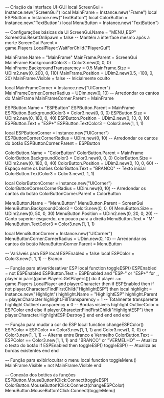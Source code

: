 -- Criação da Interface UI-GUI
local ScreenGui = Instance.new("ScreenGui")
local MainFrame = Instance.new("Frame")
local ESPButton = Instance.new("TextButton")
local ColorButton = Instance.new("TextButton")
local MenuButton = Instance.new("TextButton")

-- Configurações básicas da UI
ScreenGui.Name = "MENU_ESP"
ScreenGui.ResetOnSpawn = false -- Mantém a interface mesmo após a morte
ScreenGui.Parent = game.Players.LocalPlayer:WaitForChild("PlayerGui")

MainFrame.Name = "MainFrame"
MainFrame.Parent = ScreenGui
MainFrame.BackgroundColor3 = Color3.new(0, 0, 0)
MainFrame.BackgroundTransparency = 0.5
MainFrame.Size = UDim2.new(0, 200, 0, 110)
MainFrame.Position = UDim2.new(0.5, -100, 0, 20)
MainFrame.Visible = false -- Inicialmente oculto

local MainFrameCorner = Instance.new("UICorner")
MainFrameCorner.CornerRadius = UDim.new(0, 10) -- Arredondar os cantos do MainFrame
MainFrameCorner.Parent = MainFrame

ESPButton.Name = "ESPButton"
ESPButton.Parent = MainFrame
ESPButton.BackgroundColor3 = Color3.new(0, 0, 0)
ESPButton.Size = UDim2.new(0, 180, 0, 40)
ESPButton.Position = UDim2.new(0, 10, 0, 10)
ESPButton.Text = "ESP+"
ESPButton.TextColor3 = Color3.new(1, 1, 1)

local ESPButtonCorner = Instance.new("UICorner")
ESPButtonCorner.CornerRadius = UDim.new(0, 10) -- Arredondar os cantos do botão
ESPButtonCorner.Parent = ESPButton

ColorButton.Name = "ColorButton"
ColorButton.Parent = MainFrame
ColorButton.BackgroundColor3 = Color3.new(0, 0, 0)
ColorButton.Size = UDim2.new(0, 180, 0, 40)
ColorButton.Position = UDim2.new(0, 10, 0, 60) -- Espaço entre os botões
ColorButton.Text = "BRANCO" -- Texto inicial
ColorButton.TextColor3 = Color3.new(1, 1, 1)

local ColorButtonCorner = Instance.new("UICorner")
ColorButtonCorner.CornerRadius = UDim.new(0, 10) -- Arredondar os cantos do botão
ColorButtonCorner.Parent = ColorButton

MenuButton.Name = "MenuButton"
MenuButton.Parent = ScreenGui
MenuButton.BackgroundColor3 = Color3.new(0, 0, 0)
MenuButton.Size = UDim2.new(0, 50, 0, 30)
MenuButton.Position = UDim2.new(0, 20, 0, 20) -- Canto superior esquerdo, um pouco para a direita
MenuButton.Text = "M"
MenuButton.TextColor3 = Color3.new(1, 1, 1)

local MenuButtonCorner = Instance.new("UICorner")
MenuButtonCorner.CornerRadius = UDim.new(0, 10) -- Arredondar os cantos do botão
MenuButtonCorner.Parent = MenuButton

-- Variáveis para ESP
local ESPEnabled = false
local ESPColor = Color3.new(1, 1, 1) -- Branco

-- Função para ativar/desativar ESP
local function toggleESP()
    ESPEnabled = not ESPEnabled
    ESPButton.Text = ESPEnabled and "ESP-" or "ESP+"
    for _, player in pairs(game.Players:GetPlayers()) do
        if player ~= game.Players.LocalPlayer and player.Character then
            if ESPEnabled then
                if not player.Character:FindFirstChild("HighlightESP") then
                    local highlight = Instance.new("Highlight")
                    highlight.Name = "HighlightESP"
                    highlight.Parent = player.Character
                    highlight.FillTransparency = 1 -- Totalmente transparente
                    highlight.OutlineTransparency = 0 -- Bordas visíveis
                    highlight.OutlineColor = ESPColor
                end
            else
                if player.Character:FindFirstChild("HighlightESP") then
                    player.Character.HighlightESP:Destroy()
                end
            end
        end
    end
end

-- Função para mudar a cor do ESP
local function changeESPColor()
    ESPColor = ESPColor == Color3.new(1, 1, 1) and Color3.new(1, 0, 0) or Color3.new(1, 1, 1) -- Alterna entre Branco e Vermelho
    ColorButton.Text = ESPColor == Color3.new(1, 1, 1) and "BRANCO" or "VERMELHO" -- Atualiza o texto do botão
    if ESPEnabled then
        toggleESP()
        toggleESP() -- Atualiza as bordas existentes
    end
end

-- Função para exibir/ocultar o menu
local function toggleMenu()
    MainFrame.Visible = not MainFrame.Visible
end

-- Conexão dos botões às funções
ESPButton.MouseButton1Click:Connect(toggleESP)
ColorButton.MouseButton1Click:Connect(changeESPColor)
MenuButton.MouseButton1Click:Connect(toggleMenu)
